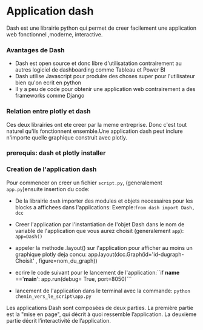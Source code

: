 # Application dash
Dash est une librairie python qui permet de creer facilement une application web fonctionnel ,moderne, interactive.
### Avantages de Dash
- Dash est open source et donc libre d'utilisatation contrairement au autres logiciel de dashboarding comme Tableau et Power BI
- Dash utilise Javascript pour produire des choses super pour l'utilisateur bien qu'on ecrit en python
- Il y a peu de code pour obtenir une application web contrairement a des frameworks comme Django

### Relation entre plotly et dash
Ces deux librairies ont ete creer par la meme entreprise. Donc c'est tout naturel qu'ils fonctionnent ensemble.Une application dash peut inclure n'importe quelle graphique construit avec plotly.

### prerequis: dash et plotly installer


### Creation de l'application dash 

Pour commencer on creer un fichier `script.py`, (generalement `app.py`)ensuite insertion du code: 
- De la librairie `dash` importer des modules et objets necessaires pour les blocks a affichees dans l'applications: Exemple:`from dash import Dash, dcc`
- Creer l'application par l'instantiation de l'objet Dash dans le nom de variable de l'application que vous aurez choisit (generalement `app`): `app=Dash() `
- appeler la methode .layout() sur l'application pour afficher au moins un graphique plotly deja concu: app.layout(dcc.Graph(id='id-dugraph-Choisit' , figure=nom_du_graph))
- ecrire le code suivant pour le lancement de l'application:``if __name__ =='__main__':
                                                                 app.run(debug= True, port=8050)```


- lancement de l'application dans le terminal avec la commande: `python chemin_vers_le_script\app.py`

Les applications Dash sont composées de deux parties. La première partie est la "mise en page", qui décrit à quoi ressemble l’application. La deuxième partie décrit l’interactivité de l’application.



